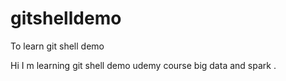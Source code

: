 # gitshelldemo
To learn git shell demo


Hi I m learning git shell demo udemy course big data and spark .
